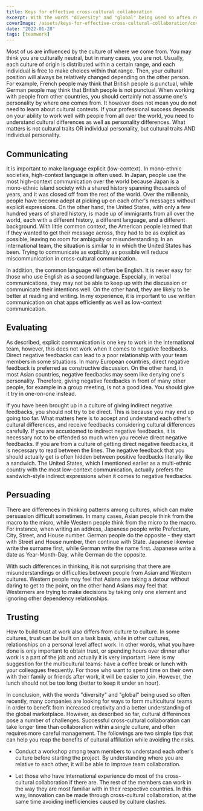 ```yaml
---
title: Keys for effective cross-cultural collaboration
excerpt: With the words "diversity" and "global" being used so often recently, many companies are looking for ways to form multicultural teams in order to benefit from increased creativity and a better understanding of the global marketplace. However, cultural differences pose a number of challenges.
coverImage: /assets/keys-for-effective-cross-cultural-collaboration/cover.webp
date: "2022-01-28"
tags: [teamwork]
---
```


Most of us are influenced by the culture of where we come from. You may think you are culturally neutral, but in many cases, you are not. Usually, each culture of origin is distributed within a certain range, and each individual is free to make choices within that range. Then, your cultural position will always be relatively changed depending on the other person. For example, French people may think that British people is punctual, while German people may think that British people is not punctual. When working with people from other countries, you should certainly not assume one's personality by where one comes from. It however does not mean you do not need to learn about cultural contexts. If your professional success depends on your ability to work well with people from all over the world, you need to understand cultural differences as well as personality differences. What matters is not cultural traits OR individual personality, but cultural traits AND individual personality.

## Communicating

It is important to make language explicit (low-context). In mono-ethnic societies, high-context language is often used. In Japan, people use the most high-context communication over the world because Japan is a mono-ethnic island society with a shared history spanning thousands of years, and it was closed off from the rest of the world. Over the millennia, people have become adept at picking up on each other's messages without explicit expressions. On the other hand, the United States, with only a few hundred years of shared history, is made up of immigrants from all over the world, each with a different history, a different language, and a different background. With little common context, the American people learned that if they wanted to get their message across, they had to be as explicit as possible, leaving no room for ambiguity or misunderstanding. In an international team, the situation is similar to in which the United States has been. Trying to communicate as explicitly as possible will reduce miscommunication in cross-cultural communication.

In addition, the common language will often be English. It is never easy for those who use English as a second language. Especially, in verbal communications, they may not be able to keep up with the discussion or communicate their intentions well. On the other hand, they are likely to be better at reading and writing. In my experience, it is important to use written communication on chat apps efficiently as well as low-context communication.

## Evaluating

As described, explicit communication is one key to work in the international team, however, this does not work when it comes to negative feedbacks. Direct negative feedbacks can lead to a poor relationship with your team members in some situations. In many European countries, direct negative feedback is preferred as constructive discussion. On the other hand, in most Asian countries, negative feedbacks may seem like denying one's personality. Therefore, giving negative feedbacks in front of many other people, for example in a group meeting, is not a good idea. You should give it try in one-on-one instead.

If you have been brought up in a culture of giving indirect negative feedbacks, you should not try to be direct. This is because you may end up going too far. What matters here is to accept and understand each other's cultural differences, and receive feedbacks considering cultural differences carefully. If you are accustomed to indirect negative feedbacks, it is necessary not to be offended so much when you receive direct negative feedbacks. If you are from a culture of getting direct negative feedbacks, it is necessary to read between the lines. The negative feedback that you should actually get is often hidden between positive feedbacks literally like a sandwich. The United States, which I mentioned earlier as a multi-ethnic country with the most low-context communication, actually prefers the sandwich-style indirect expressions when it comes to negative feedbacks.

## Persuading

There are differences in thinking patterns among cultures, which can make persuasion difficult sometimes. In many cases, Asian people think from the macro to the micro, while Western people think from the micro to the macro. For instance, when writing an address, Japanese people write Prefecture, City, Street, and House number. German people do the opposite - they start with Street and House number, then continue with State. Japanese likewise write the surname first, while German write the name first. Japanese write a date as Year-Month-Day, while German do the opposite.

With such differences in thinking, it is not surprising that there are misunderstandings or difficulties between people from Asian and Western cultures. Western people may feel that Asians are taking a detour without daring to get to the point, on the other hand Asians may feel that Westerners are trying to make decisions by taking only one element and ignoring other dependency relationships.

## Trusting

How to build trust at work also differs from culture to culture. In some cultures, trust can be built on a task basis, while in other cultures, relationships on a personal level affect work. In other words, what you have done is only important to obtain trust, or spending hours over dinner after work is a part of the job and actually it is very important. Here is my suggestion for the multicultural teams: have a coffee break or lunch with your colleagues frequently. For those who want to spend time on their own with their family or friends after work, it will be easier to join. However, the lunch should not be too long (better to keep it under an hour).

In conclusion, with the words "diversity" and "global" being used so often recently, many companies are looking for ways to form multicultural teams in order to benefit from increased creativity and a better understanding of the global marketplace. However, as described so far, cultural differences pose a number of challenges. Successful cross-cultural collaboration can take longer time than collaboration within a single culture, and often requires more careful management. The followings are two simple tips that can help you reap the benefits of cultural affiliation while avoiding the risks.

- Conduct a workshop among team members to understand each other's culture before starting the project. By understanding where you are relative to each other, it will be able to improve team collaboration.

- Let those who have international experience do most of the cross-cultural collaboration if there are. The rest of the members can work in the way they are most familiar with in their respective countries. In this way, innovation can be made through cross-cultural collaboration, at the same time avoiding inefficiencies caused by culture clashes.
